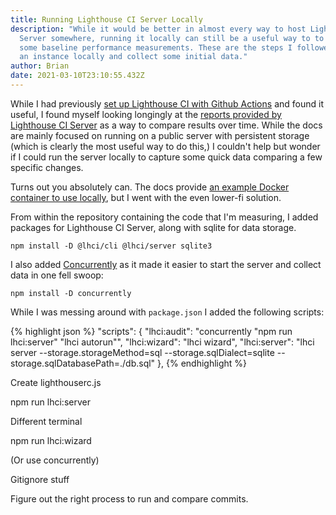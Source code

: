 ```yaml
---
title: Running Lighthouse CI Server Locally
description: "While it would be better in almost every way to host Lighthouse CI
  Server somewhere, running it locally can still be a useful way to to collect
  some baseline performance measurements. These are the steps I followed to run
  an instance locally and collect some initial data."
author: Brian
date: 2021-03-10T23:10:55.432Z
---
```

While I had previously [set up Lighthouse CI with Github Actions](/til/2021/configuring-lighthouse-ci-with-github-actions/) and found it useful, I found myself looking longingly at the [reports provided by Lighthouse CI Server](https://twitter.com/_developit/status/1266112451155841024) as a way to compare results over time. While the docs are mainly focused on running on a public server with persistent storage (which is clearly the most useful way to do this,) I couldn't help but wonder if I could run the server locally to capture some quick data comparing a few specific changes.

Turns out you absolutely can. The docs provide [an example Docker container to use locally](https://twitter.com/_developit/status/1266112451155841024), but I went with the even lower-fi solution.

From within the repository containing the code that I'm measuring, I added packages for Lighthouse CI Server, along with sqlite for data storage.

    npm install -D @lhci/cli @lhci/server sqlite3

I also added [Concurrently](https://www.npmjs.com/package/concurrently) as it made it easier to start the server and collect data in one fell swoop:

    npm install -D concurrently

While I was messing around with `package.json` I added the following scripts:

{% highlight json %}
"scripts": {
  "lhci:audit": "concurrently \"npm run lhci:server\" \"lhci autorun\"",
  "lhci:wizard": "lhci wizard",
  "lhci:server": "lhci server --storage.storageMethod=sql --storage.sqlDialect=sqlite --storage.sqlDatabasePath=./db.sql"
},
{% endhighlight %}

Create lighthouserc.js

npm run lhci:server

Different terminal

npm run lhci:wizard

(Or use concurrently)

Gitignore stuff

Figure out the right process to run and compare commits.